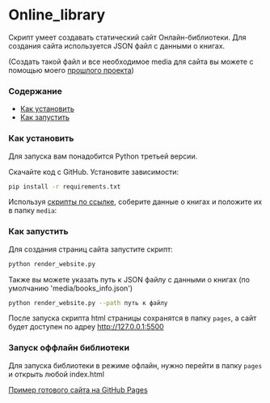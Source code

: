 # Online_library

Скрипт умеет создавать статический сайт Онлайн-библиотеки.
Для создания сайта используется JSON файл с данными о книгах.

(Создать такой файл и все необходимое media для сайта вы можете с помощью моего [прошлого проекта](https://github.com/RomanRVV/online-library))



### Содержание

- [Как установить](#как-установить)
- [Как запустить](#как-запустить)


### Как установить
Для запуска вам понадобится Python третьей версии.

Скачайте код с GitHub. Установите зависимости:

```sh
pip install -r requirements.txt
```

Используя [скрипты по ссылке](https://github.com/RomanRVV/online-library), соберите данные о книгах и положите их в папку `media`:


### Как запустить
Для создания страниц сайта запустите скрипт: 
```sh
python render_website.py
```


Также вы можете указать путь к JSON файлу с данными о книгах
(по умолчанию 'media/books_info.json')
```sh
python render_website.py --path путь к файлу
```

После запуска скрипта html страницы сохранятся в папку `pages`, а сайт будет доступен по адреу http://127.0.0.1:5500

### Запуск оффлайн библиотеки
Для запуска библиотеки в режиме офлайн, нужно перейти в папку `pages` и открыть любой index.html

[Пример готового сайта на GitHub Pages](https://romanrvv.github.io/online_library_website/pages/index0.html) 

